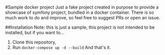 #Sample docker project
Just a fake project created in purpose to provide a showcase of symfony project, bundled in a docker container. There is so much work to do and improve, so feel free to suggest PRs or open an issue.

##Installation
Note: this is just a sample, this project is not intended to be installed, but if you want to...
1. Clone this repository,
2. Run `docker-compose up -d --build` 
And that's it.